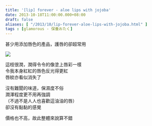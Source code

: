 ```yaml
---
title: '[lip] forever - aloe lips with jojoba'
date: 2013-10-18T11:00:00.000+08:00
draft: false
aliases: [ "/2013/10/lip-forever-aloe-lips-with-jojoba.html" ]
tags : [glamorous - 保養おたく]
---
```


甚少用添加唇色的產品，護唇的卻超常用   

[![](https://4.bp.blogspot.com/-7NGqD7Oz5LI/XCRCVUKhNPI/AAAAAAAAB8I/R-IcKKETkLEQcXaMmm3E-frr1V-BLinvgCLcBGAs/s640/26.jpg)](https://4.bp.blogspot.com/-7NGqD7Oz5LI/XCRCVUKhNPI/AAAAAAAAB8I/R-IcKKETkLEQcXaMmm3E-frr1V-BLinvgCLcBGAs/s1600/26.jpg)

這枝很潤，潤得令令的像塗上唇彩一樣  
令我本身紅紅的唇色反光得更紅  
唇紋亦看似消失了  
  
沒有難聞的味道，保濕度不俗  
潤澤程度更不用再強調   
（不過不是人人也喜歡這油油的唇）  
卻沒有黏黏的感覺  
  
價格也不高，故此整體來說算不錯